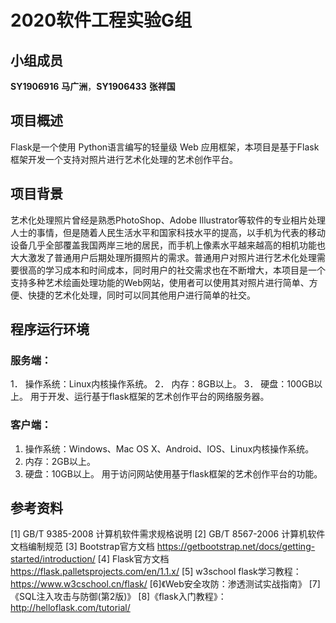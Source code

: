 # 2020软件工程实验G组
## 小组成员
**SY1906916** **马广洲**，**SY1906433** **张祥国**

## 项目概述
Flask是一个使用 Python语言编写的轻量级 Web 应用框架，本项目是基于Flask框架开发一个支持对照片进行艺术化处理的艺术创作平台。

## 项目背景
艺术化处理照片曾经是熟悉PhotoShop、Adobe Illustrator等软件的专业相片处理人士的事情，但是随着人民生活水平和国家科技水平的提高，以手机为代表的移动设备几乎全部覆盖我国两岸三地的居民，而手机上像素水平越来越高的相机功能也大大激发了普通用户后期处理所摄照片的需求。普通用户对照片进行艺术化处理需要很高的学习成本和时间成本，同时用户的社交需求也在不断增大，本项目是一个支持多种艺术绘画处理功能的Web网站，使用者可以使用其对照片进行简单、方便、快捷的艺术化处理，同时可以同其他用户进行简单的社交。

## 程序运行环境

### 服务端：
1．	操作系统：Linux内核操作系统。
2．	内存：8GB以上。
3．	硬盘：100GB以上。
用于开发、运行基于flask框架的艺术创作平台的网络服务器。

### 客户端：
1.	操作系统：Windows、Mac OS X、Android、IOS、Linux内核操作系统。
2.	内存：2GB以上。
3.	硬盘：10GB以上。
用于访问网站使用基于flask框架的艺术创作平台的功能。


## 参考资料
[1] GB/T 9385-2008  计算机软件需求规格说明 
[2] GB/T 8567-2006  计算机软件文档编制规范
[3] Bootstrap官方文档 https://getbootstrap.net/docs/getting-started/introduction/
[4] Flask官方文档 https://flask.palletsprojects.com/en/1.1.x/
[5] w3school flask学习教程：https://www.w3cschool.cn/flask/
[6]《Web安全攻防：渗透测试实战指南》
[7]《SQL注入攻击与防御(第2版)》
[8]《flask入门教程》：http://helloflask.com/tutorial/
